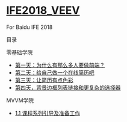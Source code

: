 # [IFE2018_VEEV](https://veev520.github.io/IFE2018_VEEV/)
For Baidu IFE 2018

目录

零基础学院
+ [第一天：为什么有那么多人要做前端？](zero/day_01/Note01.md)
+ [第二天：给自己做一个在线简历吧](zero/day_02/index.html)
+ [第三天：让简历有点色彩](zero/day_03/index.html)
+ [第四天，背景边框列表链接和更复杂的选择器](zero/day_04/index.html)

MVVM学院
+ [1.1 课程系列引导及准备工作](san/1_1/QuickStart.html)